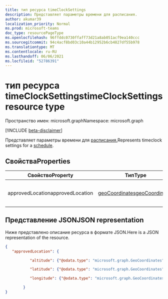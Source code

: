 ```yaml
---
title: тип ресурса timeClockSettings
description: Представляет параметры времени для расписания.
author: akumar39
localization_priority: Normal
ms.prod: microsoft-teams
doc_type: resourcePageType
ms.openlocfilehash: 96ffddc0730ffaff73d21a8ab051acf9ea140ccc
ms.sourcegitcommit: 94c4acf8bd03c10a44b12952b6cb4827df55b978
ms.translationtype: MT
ms.contentlocale: ru-RU
ms.lasthandoff: 06/06/2021
ms.locfileid: "52786391"
---
```

# <a name="timeclocksettings-resource-type"></a><span data-ttu-id="432b5-103">тип ресурса timeClockSettings</span><span class="sxs-lookup"><span data-stu-id="432b5-103">timeClockSettings resource type</span></span>

<span data-ttu-id="432b5-104">Пространство имен: microsoft.graph</span><span class="sxs-lookup"><span data-stu-id="432b5-104">Namespace: microsoft.graph</span></span>

[!INCLUDE [beta-disclaimer](../../includes/beta-disclaimer.md)]

<span data-ttu-id="432b5-105">Представляет параметры времени для [расписания.](schedule.md)</span><span class="sxs-lookup"><span data-stu-id="432b5-105">Represents timeclock settings for a [schedule](schedule.md).</span></span>

## <a name="properties"></a><span data-ttu-id="432b5-106">Свойства</span><span class="sxs-lookup"><span data-stu-id="432b5-106">Properties</span></span>
|<span data-ttu-id="432b5-107">Свойство</span><span class="sxs-lookup"><span data-stu-id="432b5-107">Property</span></span>               |<span data-ttu-id="432b5-108">Тип</span><span class="sxs-lookup"><span data-stu-id="432b5-108">Type</span></span>           |<span data-ttu-id="432b5-109">Описание</span><span class="sxs-lookup"><span data-stu-id="432b5-109">Description</span></span>                                                                |
|-----------------------|---------------|---------------------------------------------------------------------------|
| <span data-ttu-id="432b5-110">approvedLocation</span><span class="sxs-lookup"><span data-stu-id="432b5-110">approvedLocation</span></span> | [<span data-ttu-id="432b5-111">geoCoordinates</span><span class="sxs-lookup"><span data-stu-id="432b5-111">geoCoordinates</span></span>](geocoordinates.md)  |<span data-ttu-id="432b5-112">Aprroved location of the **timeClock**.</span><span class="sxs-lookup"><span data-stu-id="432b5-112">The aprroved location of the **timeClock**.</span></span> |


## <a name="json-representation"></a><span data-ttu-id="432b5-113">Представление JSON</span><span class="sxs-lookup"><span data-stu-id="432b5-113">JSON representation</span></span>

<span data-ttu-id="432b5-114">Ниже представлено описание ресурса в формате JSON.</span><span class="sxs-lookup"><span data-stu-id="432b5-114">Here is a JSON representation of the resource.</span></span>

<!-- {
  "blockType": "resource",
  "keyProperty": "id",
  "@odata.type": "microsoft.graph.timeClockSettings"
}-->
```json
{ 
   "approvedLocation": {

           "altitude": {"@odata.type": "microsoft.graph.GeoCoordinates"},

           "latitude": {"@odata.type": "microsoft.graph.GeoCoordinates"},

           "longitude": {"@odata.type": "microsoft.graph.GeoCoordinates"}

        }
}
```


<!-- uuid: 8fcb5dbc-d5aa-4681-8e31-b001d5168d79
2015-10-25 14:57:30 UTC -->
<!--
{
  "type": "#page.annotation",
  "description": "timeClockSettings resource",
  "keywords": "",
  "section": "documentation",
  "tocPath": "",
  "suppressions": []
}
-->
